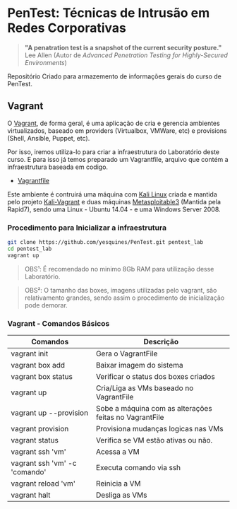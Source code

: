 PenTest: Técnicas de Intrusão em Redes Corporativas
===================================================

> **"A penatration test is a snapshot of the current security posture."** Lee Allen (Autor de _Advanced Penetration Testing for Highly-Secured Environments_)

Repositório Criado para armazemento de informações gerais do curso de PenTest.

Vagrant
-----------
O [Vagrant](https://www.vagrantup.com/), de forma geral, é uma aplicação de cria e gerencia ambientes virtualizados, baseado em providers (Virtualbox, VMWare, etc) e provisions (Shell, Ansible, Puppet, etc).

Por isso, iremos utiliza-lo para criar a infraestrutura do Laboratório deste curso. E para isso já temos preparado um Vagrantfile, arquivo que contém a infraestrutura baseada em codigo.

* [Vagrantfile](./Vagrantfile)

Este ambiente é contruirá uma máquina com [Kali Linux](https://www.kali.org/) criada e mantida pelo projeto [Kali-Vagrant](https://gitlab.com/kalilinux/build-scripts/kali-vagrant) e duas máquinas [Metasploitable3](https://github.com/rapid7/metasploitable3) (Mantida pela Rapid7), sendo uma Linux - Ubuntu 14.04 - e uma Windows Server 2008.

### Procedimento para Inicializar a infraestrutura
```bash
git clone https://github.com/yesquines/PenTest.git pentest_lab
cd pentest_lab
vagrant up
```
> OBS¹: É recomendado no minimo 8Gb RAM para utilização desse Laboratório.

> OBS²: O tamanho das boxes, imagens utilizadas pelo vagrant, são relativamento grandes, sendo assim o procedimento de inicialização pode demorar.

### Vagrant - Comandos Básicos

Comandos     | Descrição
------------ |------------------
vagrant init| Gera o VagrantFile
vagrant box add <box> | Baixar imagem do sistema
vagrant box status    | Verificar o status dos boxes criados
vagrant up            | Cria/Liga as VMs baseado no VagrantFile
vagrant up --provision| Sobe a máquina com as alterações feitas no VagrantFile
vagrant provision     | Provisiona mudanças logicas nas VMs
vagrant status | Verifica se VM estão ativas ou não.
vagrant ssh 'vm'  | Acessa a VM
vagrant ssh 'vm' -c 'comando' | Executa comando via ssh
vagrant reload 'vm' | Reinicia a VM
vagrant halt  | Desliga as VMs
